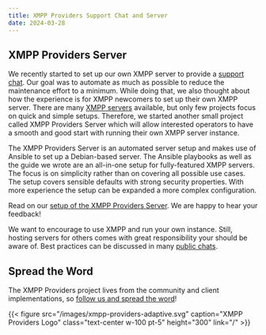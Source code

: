 ```yaml
---
title: XMPP Providers Support Chat and Server
date: 2024-03-28
---
```



## XMPP Providers Server

We recently started to set up our own XMPP server to provide a [support chat](/blog/2024-03-11-xmpp-providers-chat/).
Our goal was to automate as much as possible to reduce the maintenance effort to a minimum.
While doing that, we also thought about how the experience is for XMPP newcomers to set up their own XMPP server.
There are many [XMPP servers](https://xmpp.org/software/) available, but only few projects focus on quick and simple setups.
Therefore, we started another small project called XMPP Providers Server which will allow interested operators to have a smooth and good start with running their own XMPP server instance.

The XMPP Providers Server is an automated server setup and makes use of Ansible to set up a Debian-based server.
The Ansible playbooks as well as the guide we wrote are an all-in-one setup for fully-featured XMPP servers.
The focus is on simplicity rather than on covering all possible use cases.
The setup covers sensible defaults with strong security properties.
With more experience the setup can be expanded a more complex configuration.

Read on our [setup of the XMPP Providers Server](https://invent.kde.org/melvo/xmpp-providers-server/-/blob/master/README.md).
We are happy to hear your feedback!

We want to encourage to use XMPP and run your own instance.
Still, hosting servers for others comes with great responsibility your should be aware of.
Best practices can be discussed in many [public chats](https://xmpp.org/community/chat/).

## Spread the Word

The XMPP Providers project lives from the community and client implementations, so [follow us and spread the word](https://fosstodon.org/@xmpp_providers)!

{{< figure src="/images/xmpp-providers-adaptive.svg" caption="XMPP Providers Logo" class="text-center w-100 pt-5" height="300" link="/" >}}
